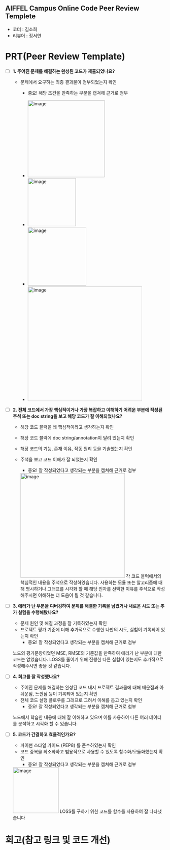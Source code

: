 ## AIFFEL Campus Online Code Peer Review Templete
- 코더 : 김소희
- 리뷰어 : 정서연


# PRT(Peer Review Template)
- [ ]  **1. 주어진 문제를 해결하는 완성된 코드가 제출되었나요?**
    - 문제에서 요구하는 최종 결과물이 첨부되었는지 확인
        - 중요! 해당 조건을 만족하는 부분을 캡쳐해 근거로 첨부
          
        - <img width="242" alt="image" src="https://github.com/user-attachments/assets/6fb5fe84-420d-40d6-8bf7-1727e5092417">
        - <img width="151" alt="image" src="https://github.com/user-attachments/assets/0bbdbc2b-8358-4a69-87e3-f070e7c4c25d">
        - <img width="184" alt="image" src="https://github.com/user-attachments/assets/cbd94e71-af27-459e-a72c-e8d57e8135b3">
        - <img width="360" alt="image" src="https://github.com/user-attachments/assets/50aa32c5-d41a-4332-985d-27541b4b1ace">

- [ ]  **2. 전체 코드에서 가장 핵심적이거나 가장 복잡하고 이해하기 어려운 부분에 작성된 
주석 또는 doc string을 보고 해당 코드가 잘 이해되었나요?**
    - 해당 코드 블럭을 왜 핵심적이라고 생각하는지 확인
    - 해당 코드 블럭에 doc string/annotation이 달려 있는지 확인
    - 해당 코드의 기능, 존재 이유, 작동 원리 등을 기술했는지 확인
    - 주석을 보고 코드 이해가 잘 되었는지 확인
        - 중요! 잘 작성되었다고 생각되는 부분을 캡쳐해 근거로 첨부
          
        <img width="329" alt="image" src="https://github.com/user-attachments/assets/0d404654-6564-46a9-a6c9-dacb5ecfef46">
        각 코드 블럭에서의 핵심적인 내용을 주석으로 작성하였습니다.
        사용하는 모듈 또는 알고리즘에 대해 명시하거나 그래프를 시각화 할 때 해당 인자를 선택한 이유를 주석으로 작성해주시면 이해하는 더 도움이 될 것 같습니다.

- [ ]  **3. 에러가 난 부분을 디버깅하여 문제를 해결한 기록을 남겼거나
새로운 시도 또는 추가 실험을 수행해봤나요?**
    - 문제 원인 및 해결 과정을 잘 기록하였는지 확인
    - 프로젝트 평가 기준에 더해 추가적으로 수행한 나만의 시도, 
    실험이 기록되어 있는지 확인
        - 중요! 잘 작성되었다고 생각되는 부분을 캡쳐해 근거로 첨부
          
    노드의 평가문항이었던 MSE, RMSE의 기준값을 만족하여 에러가 난 부분에 대한 코드는 없었습니다.
    LOSS를 줄이기 위해 진행한 다른 실험이 있는지도 추가적으로 작성해주시면 좋을 것 같습니다.

        
- [ ]  **4. 회고를 잘 작성했나요?**
    - 주어진 문제를 해결하는 완성된 코드 내지 프로젝트 결과물에 대해
    배운점과 아쉬운점, 느낀점 등이 기록되어 있는지 확인
    - 전체 코드 실행 플로우를 그래프로 그려서 이해를 돕고 있는지 확인
        - 중요! 잘 작성되었다고 생각되는 부분을 캡쳐해 근거로 첨부
          
    노드에서 학습한 내용에 대해 잘 이해하고 있으며 이를 사용하여 다른 여러 데이터를 분석하고 시각화 할 수 있습니다. 
        
- [ ]  **5. 코드가 간결하고 효율적인가요?**
    - 파이썬 스타일 가이드 (PEP8) 를 준수하였는지 확인
    - 코드 중복을 최소화하고 범용적으로 사용할 수 있도록 함수화/모듈화했는지 확인
        - 중요! 잘 작성되었다고 생각되는 부분을 캡쳐해 근거로 첨부

    <img width="144" alt="image" src="https://github.com/user-attachments/assets/41d1484e-846d-43be-9411-e43ee77a6f22">
    LOSS를 구하기 위한 코드를 함수를 사용하여 잘 나타냈습니다

# 회고(참고 링크 및 코드 개선)

